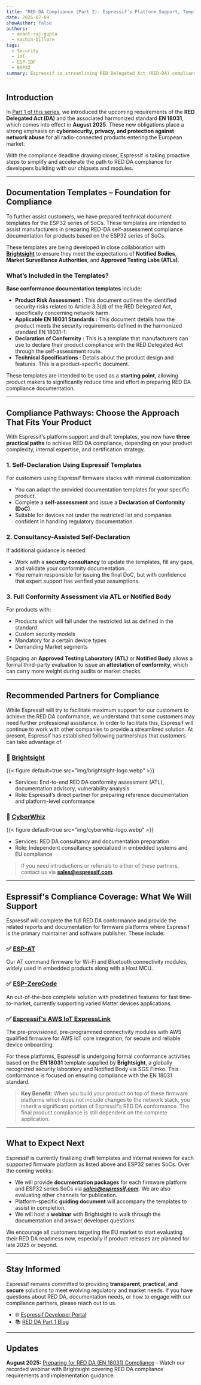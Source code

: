 ```yaml
---
title: "RED DA Compliance (Part 2): Espressif’s Platform Support, Templates, and Pathways for Conformity"
date: 2025-07-09
showAuthor: false
authors:
  - anant-raj-gupta
  - sachin-billore
tags:
  - Security
  - IoT
  - ESP-IDF
  - ESP32
summary: Espressif is streamlining RED Delegated Act (RED-DA) compliance by providing pre-certified firmware platforms, documentation templates, and partner support to help developers meet the upcoming EN 18031 standard. With flexible pathways including self-declaration and third-party assessments, developers can accelerate EU market readiness for Aug 2025 and beyond.
---
```


## Introduction

In [Part 1 of this series](https://developer.espressif.com/blog/2025/04/esp32-red-da-en18031-compliance-guide/), we introduced the upcoming requirements of the **RED Delegated Act (DA)** and the associated harmonized standard **EN 18031**, which comes into effect in **August 2025**. These new obligations place a strong emphasis on **cybersecurity, privacy, and protection against network abuse** for all radio-connected products entering the European market.

With the compliance deadline drawing closer, Espressif is taking proactive steps to simplify and accelerate the path to RED DA compliance for developers building with our chipsets and modules.

---

## Documentation Templates – Foundation for Compliance

To further assist customers, we have prepared technical document templates for the ESP32 series of SoCs. These templates are intended to assist manufacturers in preparing RED-DA self-assessment compliance documentation for products based on the ESP32 series of SoCs.

These templates are being developed in close collaboration with **[Brightsight](https://www.brightsight.com/)** to ensure they meet the expectations of **Notified Bodies**, **Market Surveillance Authorities**, and **Approved Testing Labs (ATLs)**.

### What’s Included in the Templates?

**Base conformance documentation templates** include:

- **Product Risk Assessment :** This document outlines the identified security risks related to Article 3.3(d) of the RED Delegated Act, specifically concerning network harm.
- **Applicable EN 18031 Standards :** This document details how the product meets the security requirements defined in the harmonized standard EN 18031-1.
- **Declaration of Conformity :** This is a template that manufacturers can use to declare their product compliance with the RED Delegated Act through the self-assessment route.
- **Technical Specifications :** Details about the product design and features. This is a product-specific document.

These templates are intended to be used as a **starting point**, allowing product makers to significantly reduce time and effort in preparing RED DA compliance documentation.

---

## Compliance Pathways: Choose the Approach That Fits Your Product

With Espressif’s platform support and draft templates, you now have **three practical paths** to achieve RED DA compliance, depending on your product complexity, internal expertise, and certification strategy.

### **1. Self-Declaration Using Espressif Templates**

For customers using Espressif firmware stacks with minimal customization:

* You can adapt the provided documentation templates for your specific product.
* Complete a **self-assessment** and issue a **Declaration of Conformity (DoC)**.
* Suitable for devices not under the restricted list and companies confident in handling regulatory documentation.

### **2. Consultancy-Assisted Self-Declaration**

If additional guidance is needed:

* Work with a **security consultancy** to update the templates, fill any gaps, and validate your conformity documentation.
* You remain responsible for issuing the final DoC, but with confidence that expert support has verified your assumptions.

### **3. Full Conformity Assessment via ATL or Notified Body**

For products with:

* Products which will fall under the restricted list as defined in the standard
* Custom security models
* Mandatory for a certain device types
* Demanding Market segments

Engaging an **Approved Testing Laboratory (ATL)** or **Notified Body** allows a formal third-party evaluation to issue an **attestation of conformity**, which can carry more weight during audits or market checks.

---

## Recommended Partners for Compliance

While Espressif will try to facilitate maximum support for our customers to achieve the RED DA conformance, we understand that some customers may need further professional assistance. In order to facilitate this, Espressif will continue to work with other companies to provide a streamlined solution. At present, Espressif has established following partnerships that customers can take advantage of.

### 🔸 [**Brightsight**](https://www.brightsight.com/)
{{< figure default=true src="img/brightsight-logo.webp" >}}
* Services: End-to-end RED DA conformity assessment (ATL), documentation advisory, vulnerability analysis
* Role: Espressif’s direct partner for preparing reference documentation and platform-level conformance

### 🔸 [**CyberWhiz**](https://www.cyberwhiz.co.uk/)
{{< figure default=true src="img/cyberwhiz-logo.webp" >}}
* Services: RED DA consultancy and documentation preparation
* Role: Independent consultancy specialized in embedded systems and EU compliance

> If you need introductions or referrals to either of these partners, contact us via **[sales@espressif.com](mailto:sales@espressif.com)**.

---

## Espressif's Compliance Coverage: What We Will Support

Espressif will complete the full RED DA conformance and provide the related reports and documentation for firmware platforms where Espressif is the primary maintainer and software publisher. These include:

### ✅ **[ESP-AT](https://docs.espressif.com/projects/esp-at/en/release-v2.2.0.0_esp8266/index.html)**

Our AT command firmware for Wi-Fi and Bluetooth connectivity modules, widely used in embedded products along with a Host MCU.

### ✅ **[ESP-ZeroCode](https://zerocode.espressif.com/)**

An out-of-the-box complete solution with predefined features for fast time-to-market, currently supporting varied Matter devices applications.

### ✅ **[Espressif's AWS IoT ExpressLink](https://www.espressif.com/en/solutions/device-connectivity/esp-aws-iot-expresslink)**

The pre-provisioned, pre-programmed connectivity modules with AWS qualified  firmware for AWS IoT core integration, for secure and reliable device onboarding.

For these platforms, Espressif is undergoing formal conformance activities based on the **EN 18031** template supplied by **Brightsight**, a globally recognized security laboratory and Notified Body via SGS Fimko. This conformance is focused on ensuring compliance with the EN 18031 standard.

> **Key Benefit:** When you build your product on top of these firmware platforms which does not include changes to the network stack, you inherit a significant portion of Espressif’s RED DA conformance. The final product compliance is still dependent on the complete application.

---

## What to Expect Next

Espressif is currently finalizing draft templates and internal reviews for each supported firmware platform as listed above and ESP32 series SoCs. Over the coming weeks:

* We will provide **documentation packages** for each firmware platform and ESP32 series SoCs via [***sales@espressif.com***](mailto:sales@espressif.com). We are also evaluating other channels for publication.
* Platform-specific **guiding document** will accompany the templates to assist in completion.
* We will host a **webinar** with Brightsight to walk through the documentation and answer developer questions.

We encourage all customers targeting the EU market to start evaluating their RED DA readiness now, especially if product releases are planned for late 2025 or beyond.

---

## Stay Informed

Espressif remains committed to providing **transparent, practical, and secure** solutions to meet evolving regulatory and market needs. If you have questions about RED DA, documentation needs, or how to engage with our compliance partners, please reach out to us.

- 🌐 [Espressif Developer Portal](https://developer.espressif.com)
- 📚 [RED DA Part 1 Blog](https://developer.espressif.com/blog/2025/04/esp32-red-da-en18031-compliance-guide/)

---

## Updates

**August 2025:** [Preparing for RED DA (EN 18031) Compliance](https://www.youtube.com/watch?v=j-qSfqoy_Wg) - Watch our recorded webinar with Brightsight covering RED DA compliance requirements and implementation guidance.
